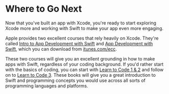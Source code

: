 # Where to Go Next

Now that you've built an app with Xcode, you're ready to start exploring Xcode more and working with Swift to make your app even more engaging.

Apple provides two excellent courses that rely heavily on Xcode. They're called [Intro to App Development with Swift](https://itunes.apple.com/us/book/intro-to-app-development-with-swift/id1118575552?mt=11) and [App Development with Swift](https://itunes.apple.com/us/book/app-development-with-swift/id1219117996?mt=11), which you can download from [itunes.com/ecc](http://itunes.com/ecc).

These two courses will give you an excellent grounding in how to make apps with Swift, regardless of your coding background. If you'd rather start with the basics of coding, you can start with [Learn to Code 1 & 2](https://itunes.apple.com/us/book/swift-playgrounds-learn-to-code-1-2/id1118578018?mt=11) and follow on to [Learn to Code 3](https://itunes.apple.com/us/book/swift-playgrounds-learn-to-code-3/id1173709121?mt=11). These books will give you a great introduction to Swift and programming concepts you would use across all sorts of programming languages and platforms.

